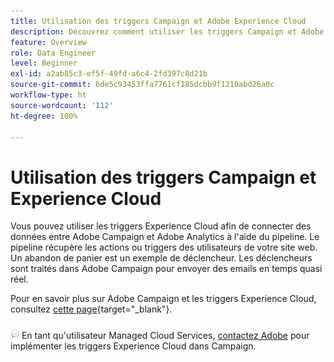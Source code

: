 ```yaml
---
title: Utilisation des triggers Campaign et Adobe Experience Cloud
description: Découvrez comment utiliser les triggers Campaign et Adobe Experience Cloud
feature: Overview
role: Data Engineer
level: Beginner
exl-id: a2ab85c3-ef5f-49fd-a6c4-2fd397c8d21b
source-git-commit: 6de5c93453ffa7761cf185dcbb9f1210abd26a0c
workflow-type: ht
source-wordcount: '112'
ht-degree: 100%

---
```


# Utilisation des triggers Campaign et Experience Cloud

Vous pouvez utiliser les triggers Experience Cloud afin de connecter des données entre Adobe Campaign et Adobe Analytics à l&#39;aide du pipeline. Le pipeline récupère les actions ou triggers des utilisateurs de votre site web. Un abandon de panier est un exemple de déclencheur. Les déclencheurs sont traités dans Adobe Campaign pour envoyer des emails en temps quasi réel.

Pour en savoir plus sur Adobe Campaign et les triggers Experience Cloud, consultez [cette page](https://experienceleague.adobe.com/docs/campaign-classic/using/integrating-with-adobe-experience-cloud/experience-triggers/about-triggers.html?lang=fr){target=&quot;_blank&quot;}.

![](../assets/do-not-localize/speech.png)   En tant qu&#39;utilisateur Managed Cloud Services, [contactez Adobe](../start/campaign-faq.md#support) pour implémenter les triggers Experience Cloud dans Campaign.
